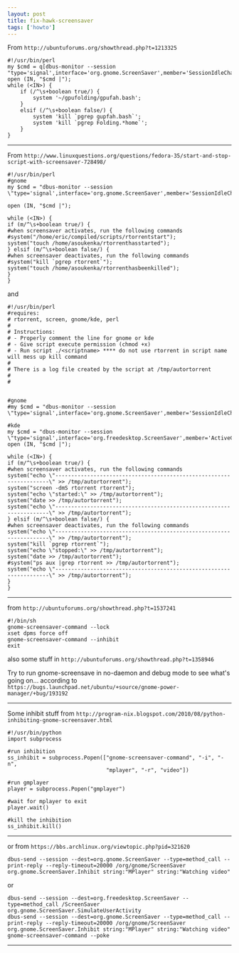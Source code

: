 ```yaml
---
layout: post
title: fix-hawk-screensaver
tags: ['howto']
---
```



From `http://ubuntuforums.org/showthread.php?t=1213325`

    #!/usr/bin/perl
    my $cmd = q[dbus-monitor --session "type='signal',interface='org.gnome.ScreenSaver',member='SessionIdleChanged'"];
    open (IN, "$cmd |");
    while (<IN>) {
        if (/^\s+boolean true/) {
            system '~/gpufolding/gpufah.bash';
        }
        elsif (/^\s+boolean false/) {
            system 'kill `pgrep gupfah.bash`';
            system 'kill `pgrep Folding.*home`';
        }
    }

---

From `http://www.linuxquestions.org/questions/fedora-35/start-and-stop-script-with-screensaver-728498/`


    #!/usr/bin/perl
    #gnome
    my $cmd = "dbus-monitor --session \"type='signal',interface='org.gnome.ScreenSaver',member='SessionIdleChanged'\"";

    open (IN, "$cmd |");

    while (<IN>) {
    if (m/^\s+boolean true/) {
    #when screensaver activates, run the following commands
    #system("/home/eric/compiled/scripts/rtorrentstart");
    system("touch /home/asoukenka/rtorrenthasstarted");
    } elsif (m/^\s+boolean false/) {
    #when screensaver deactivates, run the following commands
    #system("kill `pgrep rtorrent`");
    system("touch /home/asoukenka/rtorrenthasbeenkilled");
    }
    }

and

    #!/usr/bin/perl
    #requires:
    # rtorrent, screen, gnome/kde, perl
    #
    # Instructions:
    # - Properly comment the line for gnome or kde
    # - Give script execute permission (chmod +x)
    # - Run script ./<scriptname> **** do not use rtorrent in script name will mess up kill command
    #
    # There is a log file created by the script at /tmp/autortorrent 
    #
    #


    #gnome
    #my $cmd = "dbus-monitor --session \"type='signal',interface='org.gnome.ScreenSaver',member='SessionIdleChanged'\"";

    #kde
    my $cmd = "dbus-monitor --session \"type='signal',interface='org.freedesktop.ScreenSaver',member='ActiveChanged'\"";
    open (IN, "$cmd |");

    while (<IN>) {
    if (m/^\s+boolean true/) {
    #when screensaver activates, run the following commands
    system("echo \"--------------------------------------------------------------------\" >> /tmp/autortorrent");
    system("screen -dmS rtorrent rtorrent");
    system("echo \"started:\" >> /tmp/autortorrent");
    system("date >> /tmp/autortorrent");
    system("echo \"--------------------------------------------------------------------\" >> /tmp/autortorrent");
    } elsif (m/^\s+boolean false/) {
    #when screensaver deactivates, run the following commands
    system("echo \"--------------------------------------------------------------------\" >> /tmp/autortorrent");
    system("kill `pgrep rtorrent`");
    system("echo \"stopped:\" >> /tmp/autortorrent");
    system("date >> /tmp/autortorrent");
    #system("ps aux |grep rtorrent >> /tmp/autortorrent");
    system("echo \"--------------------------------------------------------------------\" >> /tmp/autortorrent");
    }
    }


---


from `http://ubuntuforums.org/showthread.php?t=1537241`

    #!/bin/sh
    gnome-screensaver-command --lock
    xset dpms force off
    gnome-screensaver-command --inhibit
    exit


also some stuff in `http://ubuntuforums.org/showthread.php?t=1358946`

Try to run gnome-screensave in no-daemon and debug mode to see what's going on...
according to `https://bugs.launchpad.net/ubuntu/+source/gnome-power-manager/+bug/193192`


---

Some inhibit stuff from `http://program-nix.blogspot.com/2010/08/python-inhibiting-gnome-screensaver.html`

    #!/usr/bin/python
    import subprocess

    #run inhibition
    ss_inhibit = subprocess.Popen(["gnome-screensaver-command", "-i", "-n", 
                                   "mplayer", "-r", "video"])

    #run gmplayer
    player = subprocess.Popen("gmplayer")

    #wait for mplayer to exit
    player.wait()

    #kill the inhibition
    ss_inhibit.kill()

---

or from `https://bbs.archlinux.org/viewtopic.php?pid=321620`

    dbus-send --session --dest=org.gnome.ScreenSaver --type=method_call --print-reply --reply-timeout=20000 /org/gnome/ScreenSaver org.gnome.ScreenSaver.Inhibit string:"MPlayer" string:"Watching video"

or

    dbus-send --session --dest=org.freedesktop.ScreenSaver --type=method_call /ScreenSaver org.gnome.ScreenSaver.SimulateUserActivity
    dbus-send --session --dest=org.gnome.ScreenSaver --type=method_call --print-reply --reply-timeout=20000 /org/gnome/ScreenSaver org.gnome.ScreenSaver.Inhibit string:"MPlayer" string:"Watching video"
    gnome-screensaver-command --poke

---


